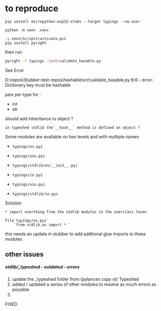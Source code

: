# to reproduce

```
pip install micropython-esp32-stubs --target typings --no-user

python -m venv .venv

.\.venv\Scripts\activate.ps1
pip install pyright
```

then run

```bash
pyright -t typings .\src\validate_hasable.py
```

See Error

D:\repos\Stubber-test-repos\hashable\src\validate_hasable.py:6:6 - error: Dictionary key must be hashable

peix per type for : 

- int
- str

should add inheritance to object ?

    in typeshed stdlib the`__hash__` method is defined on object ?


Some modules are available on two levels and with multiple names 

- `typings/os.pyi`
- `typings/uos.pyi`
- `typings/stdlib/os/__init__.pyi`


- `typings/io.pyi`
- `typings/uio.pyi`
- `typings/stdlib/io.pyi`

Solution 

    * import everthing from the stdlib modules in the userclass leven

    File`typings/os.pyi`
		`from stdlib.os import * `

this needs an update in stubber to add addtional glue imports to these modules 


## other issues

##### stdlib/_typeshed - outdated - errors

1. update the _typeshed folder from (pylances copy ot) Typeshed
2. added / updated a series of other modules to resolve as much errors as possible
3. 

FIXED
